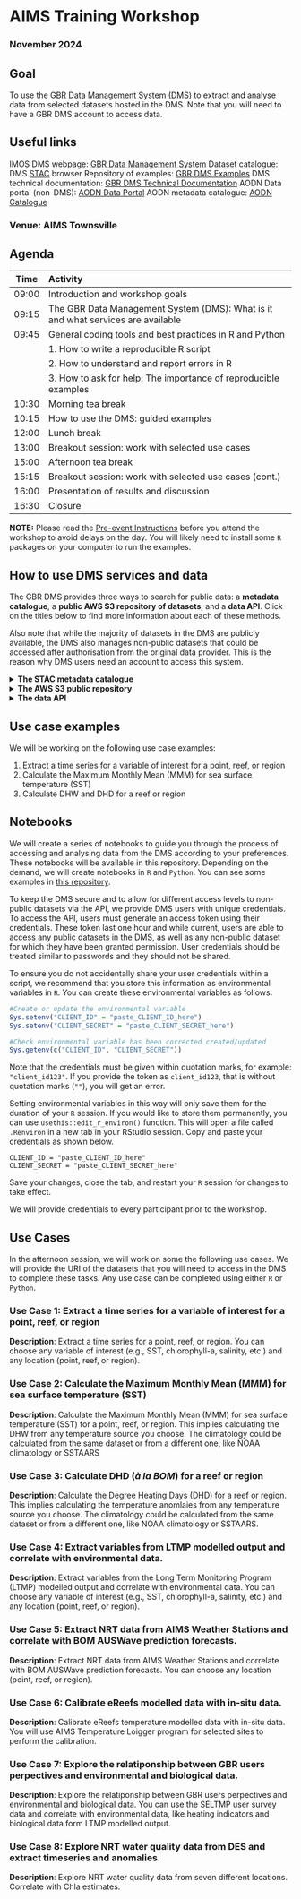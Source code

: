 # AIMS Training Workshop

### November 2024

## Goal

To use the [GBR Data Management System (DMS)](https://stac.reefdata.io/browser/?.language=en) to extract and analyse data from selected datasets hosted in the DMS. Note that you will need to have a GBR DMS account to access data.

## Useful links

IMOS DMS webpage: [GBR Data Management System](https://imos.org.au/data/access-ocean-data/great-barrier-reef-data-management-system)
Dataset catalogue: DMS [STAC](https://stac.reefdata.io/browser/?.language=en) browser
Repository of examples: [GBR DMS Examples](https://github.com/gbr-dms/rimrep-examples)
DMS technical documentation: [GBR DMS Technical Documentation](https://github.com/gbr-dms/rimrep-documentation)
AODN Data portal (non-DMS): [AODN Data Portal](https://portal.aodn.org.au/)
AODN metadata catalogue: [AODN Catalogue](https://catalogue-imos.aodn.org.au/geonetwork/srv/eng/catalog.search#/home)

### Venue: AIMS Townsville 

## Agenda
  
| Time  | Activity |
|-------|:---------------------------------------------------------------|
| 09:00 | Introduction and workshop goals                               |
| 09:15 | The GBR Data Management System (DMS): What is it and what services are available |
| 09:45 | General coding tools and best practices in R and Python  |
|       | 1. How to write a reproducible R script                          |
|       | 2. How to understand and report errors in R                   |
|       | 3. How to ask for help: The importance of reproducible examples |
| 10:30 | Morning tea break                                             |
| 10:15 | How to use the DMS: guided examples                           |
| 12:00 | Lunch break                                                   |
| 13:00 | Breakout session: work with selected use cases              |
| 15:00 | Afternoon tea break                                           |
| 15:15 | Breakout session: work with selected use cases (cont.)             |
| 16:00 | Presentation of results and discussion                        |
| 16:30 | Closure                                                  |
  
**NOTE:** Please read the [Pre-event Instructions](https://github.com/gbr-dms/rimrep-training/blob/main/Pre-Event%20Instructions.pdf) before you attend the workshop to avoid delays on the day. You will likely need to install some `R` packages on your computer to run the examples.  
 
## How to use DMS services and data

The GBR DMS provides three ways to search for public data: a **metadata catalogue**, a **public AWS S3 repository of datasets**, and a **data API**. Click on the titles below to find more information about each of these methods.

Also note that while the majority of datasets in the DMS are publicly available, the DMS also manages non-public datasets that could be accessed after authorisation from the original data provider. This is the reason why DMS users need an account to access this system.

<details>

<summary><b>The STAC metadata catalogue</b></summary>

The metadata catalogue is the discovery portal. The datasets are organised as *items* inside **collections**. A **collection** is a group of similar *items* (datasets) either maintained by the same data provider (e.g., GBRMPA), or it can also refer to a similar type of data. For example, GBRMPA maintains a set of administrative regions (e.g., GBR marine protected area boundaries) and another for natural features (e.g., reefs inside the boundaries of the GBR). Both of these datasets (*items*) are included under the same **collection** ([GBRMPA Administrative Spatial Regions](https://stac.reefdata.io/browser/collections/gbrmpa-admin-regions)).

In the DMS, you can search for datasets by their name or using keywords. This search will return any collections that contain items related to your query. You can further search filter results by selecting one of the collection and searching by temporal/spatial extent and names. This will return a set of items (within the chosen collection) that fits your query.

</details>

<details>

<summary><b>The AWS S3 public repository</b></summary>

All DMS datasets are stored in an Amazon AWS S3 public repository. If you know the location of the collection (the S3 URI) you can use this address to connect directly with the dataset. The S3 URI is provided in the [STAC](https://stac.reefdata.io/browser/) *item* page inside a **collection**.

![](images/clipboard-3883780758.png)

</details>

</details>

<details>

<summary><b>The data API</b></summary>

The data API services are provided through [pygeoapi](https://pygeoapi.io) a server implementation of a set of [OGC API standards](https://ogcapi.ogc.org). This service allows you to extract data from every collection using simple filters like time and space. Note that given that not all datasets in the DMS are publicly available, DMS users will need to an **Access Token** to access the DMS API services.

If you need access to the API services, contact the DMS team by emailing [rimrep-dms@aims.gov.au](mailto:rimrep-dms@aims.gov.au). We will create a unique set of `CLIENT_ID` and `CLIENT_SECRET` that you can use to create an **Access Token** following the instructions in the next section of this document. Note that the `CLIENT_ID` and `CLIENT_SECRET` should be considered private information, just like a password. This is because these identifiers are linked to a user profile that defines the private datasets you are granted permission to access.

### Using the data API: How to get an access token

For human users, you need to login into the DMS system by accessing the [login](https://dashboard.reefdata.io) dashboard](<https://dashboard.reefdata.io>). Then, go to the same page again and copy the access token. You are ready to paste the token value into a variable, preferably an environment variable.

![](images/clipboard-2491887232.png)
  
If you are planning to use a Machine-to-Machine workflow, there are several ways you can request an access token. The DMS admin needs to create a "machine client" for you and provide user credentials: `client_id` and `client_secret`. These credentials should not be shared with others, you must store them in a secure way. Once you have your user credentials, you can generate an **access token** using command line commands or inside your code. Note that the **access token** is only valid for one hour, so it is possible that you need to request a new token for each new API call.  
  
Below, we include instructions about how to create this **access token** in `R` and the command line:
 
<details>

<summary><b>R</b></summary>

Included in this folder, you will find a file called `useful_functions.R`. This file includes a collection of functions that you may find useful when accessing data in the DMS. One of the functions we are including is `dms_token`, which requests an access token using your DMS user credentials.

In the chunk below, we assume that you have stored your user credentials as environmental variables in `R`. If you have not, we have instructions on how to set environmental variables under the [Notebooks](#notebooks) section further down in this document.

``` r
#Loading DMS custom made functions
source("R_notebooks/useful_functions.R")

#Get access token
token <- dms_token(Sys.getenv("CLIENT_ID"), Sys.getenv("CLIENT_SECRET"))
```

In the code above, the access token will be stored in `token` variable.

</details>

<details>

<summary><b>Command Line Interface</b></summary>

It is recommended to store the `CLIENT_ID` and `CLIENT_SECRET` as environmental variables. Assuming that you have already defined these environmental variables, you can request an access token using the following command:

``` bash
ACCESS_TOKEN=$(curl --location --request POST "https://keycloak.reefdata.io/realms/rimrep-production/protocol/openid-connect/token" -s \
  --header "Content-Type: application/x-www-form-urlencoded" \
  --data-urlencode "client_id=$CLIENT_ID" \
  --data-urlencode "client_secret=$CLIENT_SECRET" \
  --data-urlencode "grant_type=client_credentials" | jq -r '.["access_token"]')
```


</details>

</details>

## Use case examples
We will be working on the following use case examples:

1. Extract a time series for a variable of interest for a point, reef, or region  
2. Calculate the Maximum Monthly Mean (MMM) for sea surface temperature (SST)  
3. Calculate DHW and DHD for a reef or region

## Notebooks

We will create a series of notebooks to guide you through the process of accessing and analysing data from the DMS according to your preferences. These notebooks will be available in this repository. Depending on the demand, we will create notebooks in `R` and `Python`. You can see some examples in [this repository](https://github.com/gbr-dms/rimrep-examples/). 
  
To keep the DMS secure and to allow for different access levels to non-public datasets via the API, we provide DMS users with unique credentials. To access the API, users must generate an access token using their credentials. These token last one hour and while current, users are able to access any public datasets in the DMS, as well as any non-public dataset for which they have been granted permission. User credentials should be treated similar to passwords and they should not be shared.

To ensure you do not accidentally share your user credentials within a script, we recommend that you store this information as environmental variables in `R`. You can create these environmental variables as follows:

``` r
#Create or update the environmental variable 
Sys.setenv("CLIENT_ID" = "paste_CLIENT_ID_here")
Sys.setenv("CLIENT_SECRET" = "paste_CLIENT_SECRET_here")

#Check environmental variable has been corrected created/updated
Sys.getenv(c("CLIENT_ID", "CLIENT_SECRET"))
```
  
Note that the credentials must be given within quotation marks, for example: `"client_id123"`. If you provide the token as `client_id123`, that is without quotation marks (`""`), you will get an error.   
  
Setting environmental variables in this way will only save them for the duration of your `R` session. If you would like to store them permanently, you can use `usethis::edit_r_environ()` function. This will open a file called `.Renviron` in a new tab in your RStudio session. Copy and paste your credentials as shown below.  
  
```
CLIENT_ID = "paste_CLIENT_ID_here"
CLIENT_SECRET = "paste_CLIENT_SECRET_here"
```

Save your changes, close the tab, and restart your `R` session for changes to take effect.

We will provide credentials to every participant prior to the workshop.


## Use Cases

In the afternoon session, we will work on some the following use cases. We will provide the URI of the datasets that you will need to access in the DMS to complete these tasks. Any use case can be completed using either `R` or `Python`.

### Use Case 1: Extract a time series for a variable of interest for a point, reef, or region
**Description**: Extract a time series for a point, reef, or region. You can choose any variable of interest (e.g., SST, chlorophyll-a, salinity, etc.) and any location (point, reef, or region). 

### Use Case 2: Calculate the Maximum Monthly Mean (MMM) for sea surface temperature (SST)
**Description**: Calculate the Maximum Monthly Mean (MMM) for sea surface temperature (SST) for a point, reef, or region. This implies calculating the DHW from any temperature source you choose. The climatology could be calculated from the same dataset or from a different one, like NOAA climatology or SSTAARS

### Use Case 3: Calculate DHD (*à la BOM*) for a reef or region
**Description**: Calculate the Degree Heating Days (DHD) for a reef or region. This implies calculating the temperature anomlaies from any temperature source you choose. The climatology could be calculated from the same dataset or from a different one, like NOAA climatology or SSTAARS.

### Use Case 4: Extract variables from LTMP modelled output and correlate with environmental data.
**Description**: Extract variables from the Long Term Monitoring Program (LTMP) modelled output and correlate with environmental data. You can choose any variable of interest (e.g., SST, chlorophyll-a, salinity, etc.) and any location (point, reef, or region).

### Use Case 5: Extract NRT data from AIMS Weather Stations and correlate with BOM AUSWave prediction forecasts.
**Description**: Extract NRT data from AIMS Weather Stations and correlate with BOM AUSWave prediction forecasts. You can choose any location (point, reef, or region).

### Use Case 6: Calibrate eReefs modelled data with in-situ data.
**Description**: Calibrate eReefs temperature modelled data with in-situ data. You will use AIMS Temperature Loigger program for selected sites to perform the calibration.

### Use Case 7: Explore the relatiponship between GBR users perpectives and environmental and biological data.
**Description**: Explore the relatiponship between GBR users perpectives and environmental and biological data. You can use the SELTMP user survey data and correlate with environmental data, like heating indicators and biological data form LTMP modelled output.

### Use Case 8: Explore NRT water quality data from DES and extract timeseries and anomalies.
**Description**: Explore NRT water quality data from seven different locations. Correlate with Chla estimates. 
